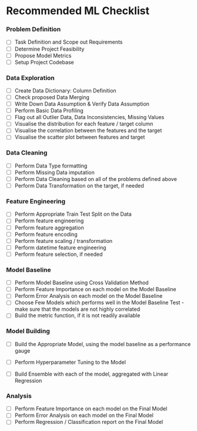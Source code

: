 # Recommended ML Checklist


### Problem Definition
- [ ] Task Definition and Scope out Requirements
- [ ] Determine Project Feasibility
- [ ] Propose Model Metrics
- [ ] Setup Project Codebase

### Data Exploration
- [ ] Create Data Dictionary: Column Definition
- [ ] Check proposed Data Merging
- [ ] Write Down Data Assumption & Verify Data Assumption
- [ ] Perform Basic Data Profiling
- [ ] Flag out all Outlier Data, Data Inconsistencies, Missing Values
- [ ] Visualise the distribution for each feature / target column
- [ ] Visualise the correlation between the features and the target
- [ ] Visualise the scatter plot between features and target

### Data Cleaning
- [ ] Perform Data Type formatting
- [ ] Perform Missing Data imputation
- [ ] Perform Data Cleaning based on all of the problems defined above
- [ ] Perform Data Transformation on the  target, if needed

### Feature Engineering
- [ ] Perform Appropriate Train Test Split on the Data
- [ ] Perform feature engineering
- [ ] Perform feature aggregation
- [ ] Perform feature encoding
- [ ] Perform feature scaling / transformation
- [ ] Perform datetime feature engineering
- [ ] Perform feature selection, if needed

### Model Baseline
- [ ] Perform Model Baseline using Cross Validation Method
- [ ] Perform Feature Importance on each model on the Model Baseline
- [ ] Perform Error Analysis on each model on the Model Baseline
- [ ] Choose Few Models which performs well in the Model Baseline Test - make sure that the models are not highly correlated
- [ ] Build the metric function, if it is not readily available

### Model Building
- [ ] Build the Appropriate Model, using the model baseline as a performance gauge
- [ ] Perform Hyperparameter Tuning to the Model
- [ ] Build Ensemble with each of the model, aggregated with Linear Regression


### Analysis
- [ ] Perform Feature Importance on each model on the Final Model
- [ ] Perform Error Analysis on each model on the Final Model
- [ ] Perform Regression / Classification report on the Final Model
